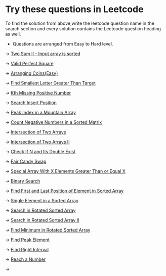   # Try these questions in Leetcode 

To find the solution from above,write the leetcode question name in the search section and every solution contains the Leetcode question heading as well.

* Questions are arranged from Easy to Hard level.

-> [Two Sum II - Input array is sorted](https://leetcode.com/problems/two-sum-ii-input-array-is-sorted/)

-> [Valid Perfect Square](https://leetcode.com/problems/valid-perfect-square/)

-> [Arranging Coins(Easy)](https://leetcode.com/problems/arranging-coins/)

-> [Find Smallest Letter Greater Than Target](https://leetcode.com/problems/find-smallest-letter-greater-than-target/)

-> [Kth Missing Positive Number](https://leetcode.com/problems/kth-missing-positive-number/)

-> [Search Insert Position](https://leetcode.com/problems/search-insert-position/)

-> [Peak Index in a Mountain Array](https://leetcode.com/problems/peak-index-in-a-mountain-array/)

-> [Count Negative Numbers in a Sorted Matrix](https://leetcode.com/problems/count-negative-numbers-in-a-sorted-matrix/)

-> [Intersection of Two Arrays](https://leetcode.com/problems/intersection-of-two-arrays/)

-> [Intersection of Two Arrays II](https://leetcode.com/problems/intersection-of-two-arrays-ii/)

-> [Check If N and Its Double Exist
](https://leetcode.com/problems/check-if-n-and-its-double-exist/)

-> [Fair Candy Swap
](https://leetcode.com/problems/fair-candy-swap/description/)

-> [Special Array With X Elements Greater Than or Equal X](https://leetcode.com/problems/special-array-with-x-elements-greater-than-or-equal-x/)

-> [Binary Search](https://leetcode.com/problems/binary-search/)

-> [Find First and Last Position of Element in Sorted Array](https://leetcode.com/problems/find-first-and-last-position-of-element-in-sorted-array/)

-> [Single Element in a Sorted Array](https://leetcode.com/problems/single-element-in-a-sorted-array/)

-> [Search in Rotated Sorted Array](https://leetcode.com/problems/search-in-rotated-sorted-array/)

-> [Search in Rotated Sorted Array II](https://leetcode.com/problems/search-in-rotated-sorted-array-ii/)

-> [Find Minimum in Rotated Sorted Array](https://leetcode.com/problems/find-minimum-in-rotated-sorted-array/)

-> [Find Peak Element](https://leetcode.com/problems/find-peak-element/)

-> [Find Right Interval](https://leetcode.com/problems/find-right-interval)

-> [Reach a Number](https://leetcode.com/problems/reach-a-number/)

-> []()

